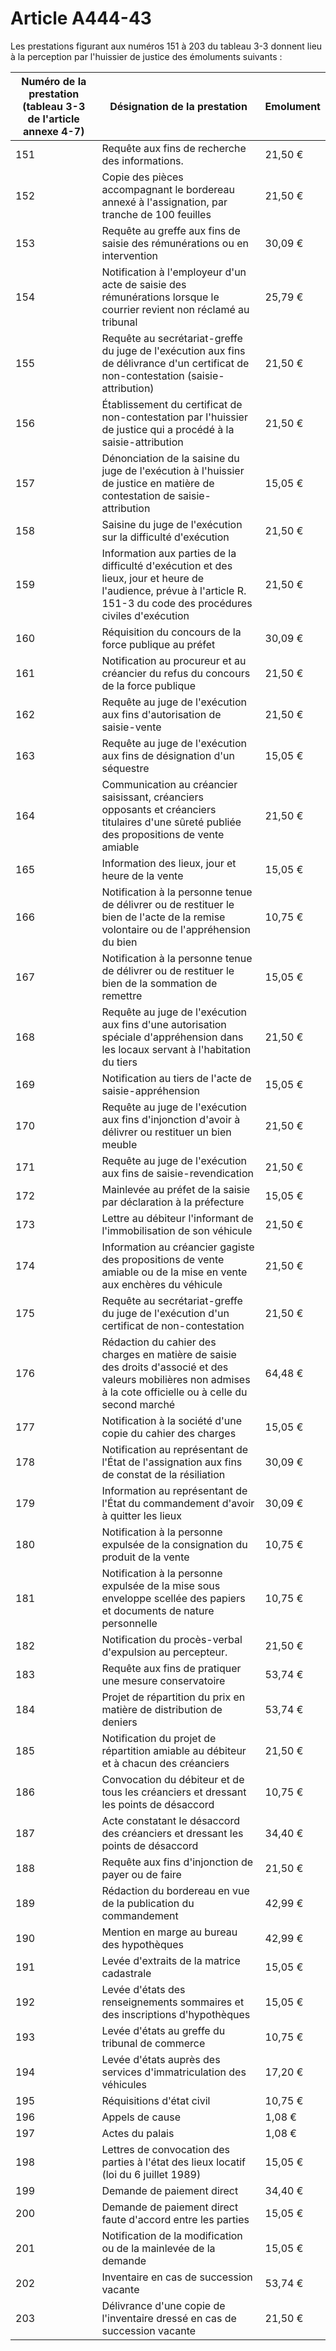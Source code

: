 # Article A444-43

Les prestations figurant aux numéros 151 à 203 du tableau 3-3 donnent lieu à la perception par l'huissier de justice des émoluments suivants :

| Numéro de la prestation (tableau 3-3 de l'article annexe 4-7) | Désignation de la prestation | Emolument |
| --- | --- | --- |
| 151 | Requête aux fins de recherche des informations. | 21,50 € |
| 152 | Copie des pièces accompagnant le bordereau annexé à l'assignation, par tranche de 100 feuilles | 21,50 € |
| 153 | Requête au greffe aux fins de saisie des rémunérations ou en intervention | 30,09 € |
| 154 | Notification à l'employeur d'un acte de saisie des rémunérations lorsque le courrier revient non réclamé au tribunal | 25,79 € |
| 155 | Requête au secrétariat-greffe du juge de l'exécution aux fins de délivrance d'un certificat de non-contestation (saisie-attribution) | 21,50 € |
| 156 | Établissement du certificat de non-contestation par l'huissier de justice qui a procédé à la saisie-attribution | 21,50 € |
| 157 | Dénonciation de la saisine du juge de l'exécution à l'huissier de justice en matière de contestation de saisie-attribution | 15,05 € |
| 158 | Saisine du juge de l'exécution sur la difficulté d'exécution | 21,50 € |
| 159 | Information aux parties de la difficulté d'exécution et des lieux, jour et heure de l'audience, prévue à l'article R. 151-3 du code des procédures civiles d'exécution | 21,50 € |
| 160 | Réquisition du concours de la force publique au préfet | 30,09 € |
| 161 | Notification au procureur et au créancier du refus du concours de la force publique | 21,50 € |
| 162 | Requête au juge de l'exécution aux fins d'autorisation de saisie-vente | 21,50 € |
| 163 | Requête au juge de l'exécution aux fins de désignation d'un séquestre | 15,05 € |
| 164 | Communication au créancier saisissant, créanciers opposants et créanciers titulaires d'une sûreté publiée des propositions de vente amiable | 21,50 € |
| 165 | Information des lieux, jour et heure de la vente | 15,05 € |
| 166 | Notification à la personne tenue de délivrer ou de restituer le bien de l'acte de la remise volontaire ou de l'appréhension du bien | 10,75 € |
| 167 | Notification à la personne tenue de délivrer ou de restituer le bien de la sommation de remettre | 15,05 € |
| 168 | Requête au juge de l'exécution aux fins d'une autorisation spéciale d'appréhension dans les locaux servant à l'habitation du tiers | 21,50 € |
| 169 | Notification au tiers de l'acte de saisie-appréhension | 15,05 € |
| 170 | Requête au juge de l'exécution aux fins d'injonction d'avoir à délivrer ou restituer un bien meuble | 21,50 € |
| 171 | Requête au juge de l'exécution aux fins de saisie-revendication | 21,50 € |
| 172 | Mainlevée au préfet de la saisie par déclaration à la préfecture | 15,05 € |
| 173 | Lettre au débiteur l'informant de l'immobilisation de son véhicule | 21,50 € |
| 174 | Information au créancier gagiste des propositions de vente amiable ou de la mise en vente aux enchères du véhicule | 21,50 € |
| 175 | Requête au secrétariat-greffe du juge de l'exécution d'un certificat de non-contestation | 21,50 € |
| 176 | Rédaction du cahier des charges en matière de saisie des droits d'associé et des valeurs mobilières non admises à la cote officielle ou à celle du second marché | 64,48 € |
| 177 | Notification à la société d'une copie du cahier des charges | 15,05 € |
| 178 | Notification au représentant de l'État de l'assignation aux fins de constat de la résiliation | 30,09 € |
| 179 | Information au représentant de l'État du commandement d'avoir à quitter les lieux | 30,09 € |
| 180 | Notification à la personne expulsée de la consignation du produit de la vente | 10,75 € |
| 181 | Notification à la personne expulsée de la mise sous enveloppe scellée des papiers et documents de nature personnelle | 10,75 € |
| 182 | Notification du procès-verbal d'expulsion au percepteur. | 21,50 € |
| 183 | Requête aux fins de pratiquer une mesure conservatoire | 53,74 € |
| 184 | Projet de répartition du prix en matière de distribution de deniers | 53,74 € |
| 185 | Notification du projet de répartition amiable au débiteur et à chacun des créanciers | 21,50 € |
| 186 | Convocation du débiteur et de tous les créanciers et dressant les points de désaccord | 10,75 € |
| 187 | Acte constatant le désaccord des créanciers et dressant les points de désaccord | 34,40 € |
| 188 | Requête aux fins d'injonction de payer ou de faire | 21,50 € |
| 189 | Rédaction du bordereau en vue de la publication du commandement | 42,99 € |
| 190 | Mention en marge au bureau des hypothèques | 42,99 € |
| 191 | Levée d'extraits de la matrice cadastrale | 15,05 € |
| 192 | Levée d'états des renseignements sommaires et des inscriptions d'hypothèques | 15,05 € |
| 193 | Levée d'états au greffe du tribunal de commerce | 10,75 € |
| 194 | Levée d'états auprès des services d'immatriculation des véhicules | 17,20 € |
| 195 | Réquisitions d'état civil | 10,75 € |
| 196 | Appels de cause | 1,08 € |
| 197 | Actes du palais | 1,08 € |
| 198 | Lettres de convocation des parties à l'état des lieux locatif (loi du 6 juillet 1989) | 15,05 € |
| 199 | Demande de paiement direct | 34,40 € |
| 200 | Demande de paiement direct faute d'accord entre les parties | 15,05 € |
| 201 | Notification de la modification ou de la mainlevée de la demande | 15,05 € |
| 202 | Inventaire en cas de succession vacante | 53,74 € |
| 203 | Délivrance d'une copie de l'inventaire dressé en cas de succession vacante | 21,50 € |
